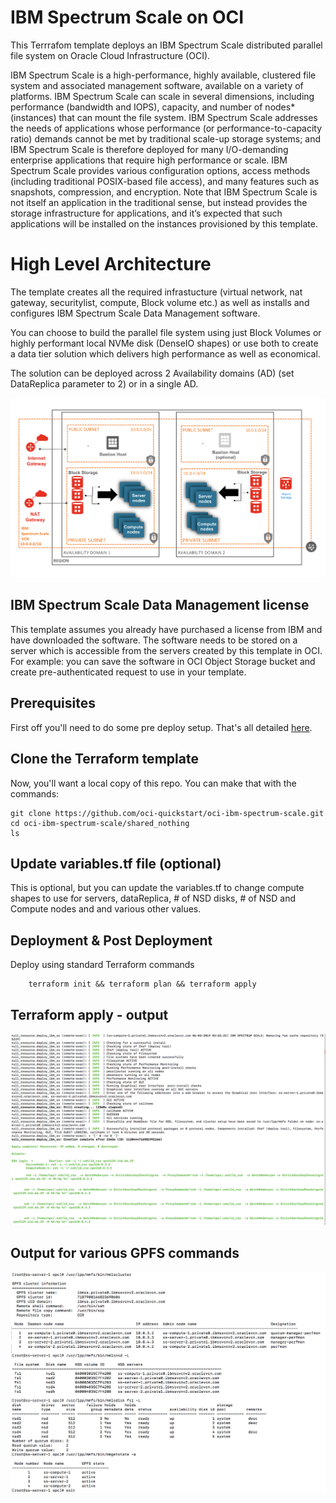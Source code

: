 # IBM Spectrum Scale on OCI
This Terrrafom template deploys an IBM Spectrum Scale distributed parallel file system on Oracle Cloud Infrastructure (OCI).

IBM Spectrum Scale is a high-performance, highly available, clustered file system and associated management software, available on a variety of platforms. IBM Spectrum Scale can scale in several dimensions, including performance (bandwidth and IOPS), capacity, and number of nodes* (instances) that can mount the file system. IBM Spectrum Scale addresses the needs of applications whose performance (or performance-to-capacity ratio) demands cannot be met by traditional scale-up storage systems; and IBM Spectrum Scale is therefore deployed for many I/O-demanding enterprise applications that require high
performance or scale. IBM Spectrum Scale provides various configuration options, access methods (including traditional POSIX-based file access), and many features such as snapshots, compression, and encryption. Note that IBM Spectrum Scale is not itself an application in the traditional sense, but instead provides the storage infrastructure for
applications, and it’s expected that such applications will be installed on the instances
provisioned by this template.




# High Level Architecture
The template creates all the required infrastucture (virtual network, nat gateway, securitylist, compute, Block volume etc.) as well as installs and configures IBM Spectrum Scale Data Management software.    

You can choose to build the parallel  file system using just Block Volumes or highly performant local NVMe disk (DenseIO shapes) or use both to create a data tier solution which delivers high performance as well as economical.   

The solution can be deployed across 2 Availability domains (AD) (set DataReplica parameter to 2) or in a single AD. 



![](../images/01-shared-nothing-architecture.png)

## IBM Spectrum Scale Data Management license 
This template assumes you already have purchased a license from IBM and have downloaded the software.  The software needs to be stored on a server which is accessible from the servers created by this template in OCI.  For example: you can save the software in OCI Object Storage bucket and create pre-authenticated request to use in your template.  



## Prerequisites
First off you'll need to do some pre deploy setup.  That's all detailed [here](https://github.com/oracle/oci-quickstart-prerequisites).


## Clone the Terraform template
Now, you'll want a local copy of this repo.  You can make that with the commands:

    git clone https://github.com/oci-quickstart/oci-ibm-spectrum-scale.git
    cd oci-ibm-spectrum-scale/shared_nothing
    ls



## Update variables.tf file (optional)
This is optional, but you can update the variables.tf to change compute shapes to use for servers, dataReplica, # of NSD disks, # of NSD and Compute nodes and and various other values. 


## Deployment & Post Deployment

Deploy using standard Terraform commands

        terraform init && terraform plan && terraform apply


## Terraform apply - output 

![](../images/02-tf-apply.png)

## Output for various GPFS commands

![](../images/03-mm-commands.png)



